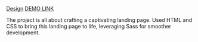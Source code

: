 [Design](https://www.figma.com/design/dY3izAm0Vspsmra4lQWQIP/Bakerlab_FE-students?t=Q36Ujdn4pouqVeAj-0)
[DEMO LINK](https://bakerlab.onrender.com/)

The project is all about crafting a captivating landing page. Used HTML and CSS to bring this landing page to life, leveraging Sass for smoother development.